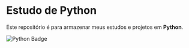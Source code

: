 # Estudo de Python

Este repositório é para armazenar meus estudos e projetos em **Python**.

![Python Badge](https://img.shields.io/badge/Python-3776AB?style=flat&logo=python&logoColor=white)
